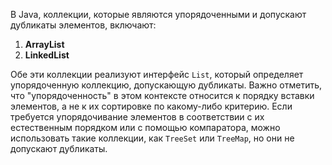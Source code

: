 В Java, коллекции, которые являются упорядоченными и допускают дубликаты элементов, включают:
1. **ArrayList**
2. **LinkedList**

Обе эти коллекции реализуют интерфейс `List`, который определяет упорядоченную коллекцию, допускающую дубликаты. Важно отметить, что "упорядоченность" в этом контексте относится к порядку вставки элементов, а не к их сортировке по какому-либо критерию. Если требуется упорядочивание элементов в соответствии с их естественным порядком или с помощью компаратора, можно использовать такие коллекции, как `TreeSet` или `TreeMap`, но они не допускают дубликаты.